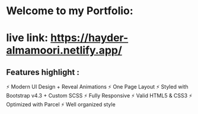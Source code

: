 # Welcome to my Portfolio:
# live link: https://hayder-almamoori.netlify.app/


## Features highlight :
⚡️ Modern UI Design + Reveal Animations
⚡️ One Page Layout
⚡️ Styled with Bootstrap v4.3 + Custom SCSS
⚡️ Fully Responsive
⚡️ Valid HTML5 & CSS3
⚡️ Optimized with Parcel
⚡️ Well organized style

